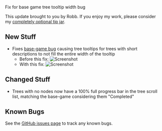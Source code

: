 Fix for base game tree tooltip width bug




This update brought to you by Robb.
If you enjoy my work, please consider my [completely optional tip jar](https://ko-fi.com/robb4).

## New Stuff

- Fixes [base-game bug](https://questions.satisfactorygame.com/post/686ec7776b7c57319639c5dc) causing tree tooltips for trees with short descriptions to not fill the entire width of the tooltip
  - Before this fix: ![Screenshot](https://i.imgur.com/Rp9PIeP.png)
  - With this fix: ![Screenshot](https://i.imgur.com/wdDWuXQ.png)

## Changed Stuff

- Trees with no nodes now have a 100% full progress bar in the tree scroll list, matching the base-game considering them "Completed"

## Known Bugs

See the [GitHub issues page](https://github.com/Nogg-aholic/MAMTips/issues?q=sort%3Aupdated-desc+is%3Aissue+is%3Aopen) to track any known bugs.
